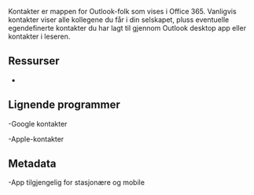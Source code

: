 
Kontakter er mappen for Outlook-folk som vises i Office 365.
Vanligvis kontakter viser alle kollegene du får i din
selskapet, pluss eventuelle egendefinerte kontakter du har lagt til gjennom Outlook desktop
app eller kontakter i leseren.

Ressurser
---------

-   

Lignende programmer
--------------------

-Google kontakter

-Apple-kontakter

Metadata
--------

-App tilgjengelig for stasjonære og mobile

